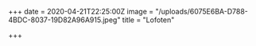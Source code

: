 +++
date = 2020-04-21T22:25:00Z
image = "/uploads/6075E6BA-D788-4BDC-8037-19D82A96A915.jpeg"
title = "Lofoten"

+++
